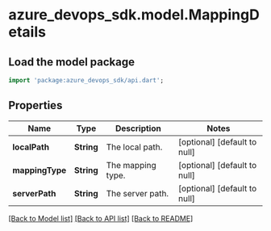 # azure_devops_sdk.model.MappingDetails

## Load the model package
```dart
import 'package:azure_devops_sdk/api.dart';
```

## Properties
Name | Type | Description | Notes
------------ | ------------- | ------------- | -------------
**localPath** | **String** | The local path. | [optional] [default to null]
**mappingType** | **String** | The mapping type. | [optional] [default to null]
**serverPath** | **String** | The server path. | [optional] [default to null]

[[Back to Model list]](../README.md#documentation-for-models) [[Back to API list]](../README.md#documentation-for-api-endpoints) [[Back to README]](../README.md)


